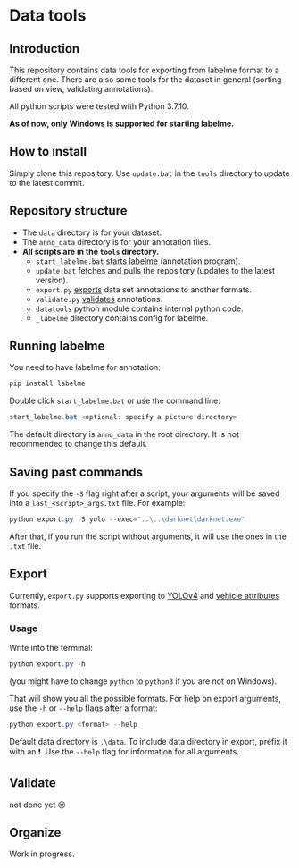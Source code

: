 # Data tools

## Introduction

This repository contains data tools for exporting from labelme format to a different one. There are also some tools for the dataset in general (sorting based on view, validating annotations).

All python scripts were tested with Python 3.7.10.

**As of now, only Windows is supported for starting labelme.**

## How to install

Simply clone this repository. Use `update.bat` in the `tools` directory to update to the latest commit.

## Repository structure

<!-- FIXME: links to heading do not work on GitHub -->
- The `data` directory is for your dataset.
- The `anno_data` directory is for your annotation files.
- **All scripts are in the `tools` directory.**
  - `start_labelme.bat` [starts labelme](##Running-labelme) (annotation program).
  - `update.bat` fetches and pulls the repository (updates to the latest version).
  - `export.py` [exports](##Export) data set annotations to another formats.
  - `validate.py` [validates](##Validate) annotations.
  - `datatools` python module contains internal python code.
  - `_labelme` directory contains config for labelme.

## Running labelme

You need to have labelme for annotation:

```powershell
pip install labelme
```

Double click `start_labelme.bat` or use the command line:

```powershell
start_labelme.bat <optional: specify a picture directory>
```

The default directory is `anno_data` in the root directory. It is not recommended to change this default.

## Saving past commands

If you specify the `-S` flag right after a script, your arguments will be saved into a `last_<script>_args.txt` file.
For example:

```powershell
python export.py -S yolo --exec="..\..\darknet\darknet.exe"
```

After that, if you run the script without arguments, it will use the ones in the `.txt` file.

## Export

Currently, `export.py` supports exporting to [YOLOv4](https://github.com/AlexeyAB/Yolo_mark/issues/60#issuecomment-401854885) and [vehicle attributes](https://github.com/openvinotoolkit/training_extensions/tree/misc/misc/tensorflow_toolkit/vehicle_attributes) formats.

### Usage

Write into the terminal:

```powershell
python export.py -h
```

(you might have to change `python` to `python3` if you are not on Windows).

That will show you all the possible formats. For help on export arguments, use the `-h` or `--help` flags after a format:

```powershell
python export.py <format> --help
```

Default data directory is `.\data`. To include data directory in export, prefix it with an ❗. Use the `--help` flag for information for all arguments.

## Validate

not done yet 😔
<!-- TODO: write documentation after validate script is finished -->

## Organize

Work in progress.
<!-- TODO: write documentation after organize.py is finished -->
